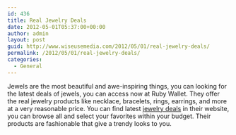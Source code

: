 ```yaml
---
id: 436
title: Real Jewelry Deals
date: 2012-05-01T05:37:00+00:00
author: admin
layout: post
guid: http://www.wiseusemedia.com/2012/05/01/real-jewelry-deals/
permalink: /2012/05/01/real-jewelry-deals/
categories:
  - General
---
```

Jewels are the most beautiful and awe-inspiring things, you can looking for the latest deals of jewels, you can access now at Ruby Wallet. They offer the real jewelry products like necklace, bracelets, rings, earrings, and more at a very reasonable price. You can find latest [jewelry deals](http://www.rubywallet.com/) in their website, you can browse all and select your favorites within your budget. Their products are fashionable that give a trendy looks to you.